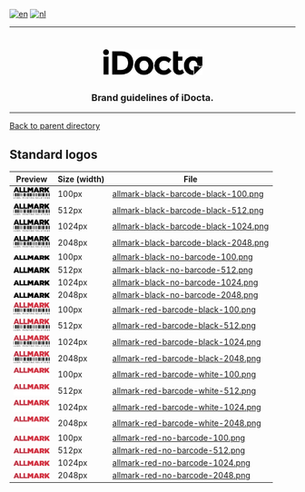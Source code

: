 [![en](https://img.shields.io/badge/lang-en-red.svg)](https://github.com/iDocta/brand-guide/blob/main/logo/allmark/export/README.md)
[![nl](https://img.shields.io/badge/lang-nl-green.svg)](https://github.com/iDocta/brand-guide/blob/main/logo/allmark/export/README.nl.md)

---

<h1 align="center">
    <a href="https://www.idocta.be">    
        <picture>
            <source media="(prefers-color-scheme: light)" srcset="https://raw.githubusercontent.com/iDocta/brand-guide/main/logo/source/idocta-black.svg">
            <source media="(prefers-color-scheme: dark)" srcset="https://raw.githubusercontent.com/iDocta/brand-guide/main/logo/source/idocta-white.svg">
            <img width="175px" alt="Shows a black logo in black color mode and a white one in white color mode." src="https://raw.githubusercontent.com/iDocta/brand-guide/main/logo/source/idocta-black.svg">
        </picture>
    </a> 
</h1>
 
<h3 align="center">Brand guidelines of iDocta.</h3>

---

[Back to parent directory](../README.md)

## Standard logos

| Preview                                                                                                                                          | Size (width) | File                                                                                                                                             |
| ------------------------------------------------------------------------------------------------------------------------------------------------ | ------------ | ------------------------------------------------------------------------------------------------------------------------------------------------ |
| <img src='https://github.com/iDocta/brand-guide/blob/main/logo/allmark/export/allmark-black-barcode-black-100.png?raw=true' width='64' alt=''/>  | 100px        | [allmark-black-barcode-black-100.png](https://github.com/iDocta/brand-guide/blob/main/logo/allmark/export/allmark-black-barcode-black-100.png)   |
| <img src='https://github.com/iDocta/brand-guide/blob/main/logo/allmark/export/allmark-black-barcode-black-512.png?raw=true' width='64' alt=''/>  | 512px        | [allmark-black-barcode-black-512.png](https://github.com/iDocta/brand-guide/blob/main/logo/allmark/export/allmark-black-barcode-black-512.png)   |
| <img src='https://github.com/iDocta/brand-guide/blob/main/logo/allmark/export/allmark-black-barcode-black-1024.png?raw=true' width='64' alt=''/> | 1024px       | [allmark-black-barcode-black-1024.png](https://github.com/iDocta/brand-guide/blob/main/logo/allmark/export/allmark-black-barcode-black-1024.png) |
| <img src='https://github.com/iDocta/brand-guide/blob/main/logo/allmark/export/allmark-black-barcode-black-2048.png?raw=true' width='64' alt=''/> | 2048px       | [allmark-black-barcode-black-2048.png](https://github.com/iDocta/brand-guide/blob/main/logo/allmark/export/allmark-black-barcode-black-2048.png) |
| <img src='https://github.com/iDocta/brand-guide/blob/main/logo/allmark/export/allmark-black-no-barcode-100.png?raw=true' width='64' alt=''/>     | 100px        | [allmark-black-no-barcode-100.png](https://github.com/iDocta/brand-guide/blob/main/logo/allmark/export/allmark-black-no-barcode-100.png)         |
| <img src='https://github.com/iDocta/brand-guide/blob/main/logo/allmark/export/allmark-black-no-barcode-512.png?raw=true' width='64' alt=''/>     | 512px        | [allmark-black-no-barcode-512.png](https://github.com/iDocta/brand-guide/blob/main/logo/allmark/export/allmark-black-no-barcode-512.png)         |
| <img src='https://github.com/iDocta/brand-guide/blob/main/logo/allmark/export/allmark-black-no-barcode-1024.png?raw=true' width='64' alt=''/>    | 1024px       | [allmark-black-no-barcode-1024.png](https://github.com/iDocta/brand-guide/blob/main/logo/allmark/export/allmark-black-no-barcode-1024.png)       |
| <img src='https://github.com/iDocta/brand-guide/blob/main/logo/allmark/export/allmark-black-no-barcode-2048.png?raw=true' width='64' alt=''/>    | 2048px       | [allmark-black-no-barcode-2048.png](https://github.com/iDocta/brand-guide/blob/main/logo/allmark/export/allmark-black-no-barcode-2048.png)       |
| <img src='https://github.com/iDocta/brand-guide/blob/main/logo/allmark/export/allmark-red-barcode-black-100.png?raw=true' width='64' alt=''/>    | 100px        | [allmark-red-barcode-black-100.png](https://github.com/iDocta/brand-guide/blob/main/logo/allmark/export/allmark-red-barcode-black-100.png)       |
| <img src='https://github.com/iDocta/brand-guide/blob/main/logo/allmark/export/allmark-red-barcode-black-512.png?raw=true' width='64' alt=''/>    | 512px        | [allmark-red-barcode-black-512.png](https://github.com/iDocta/brand-guide/blob/main/logo/allmark/export/allmark-red-barcode-black-512.png)       |
| <img src='https://github.com/iDocta/brand-guide/blob/main/logo/allmark/export/allmark-red-barcode-black-1024.png?raw=true' width='64' alt=''/>   | 1024px       | [allmark-red-barcode-black-1024.png](https://github.com/iDocta/brand-guide/blob/main/logo/allmark/export/allmark-red-barcode-black-1024.png)     |
| <img src='https://github.com/iDocta/brand-guide/blob/main/logo/allmark/export/allmark-red-barcode-black-2048.png?raw=true' width='64' alt=''/>   | 2048px       | [allmark-red-barcode-black-2048.png](https://github.com/iDocta/brand-guide/blob/main/logo/allmark/export/allmark-red-barcode-black-2048.png)     |
| <img src='https://github.com/iDocta/brand-guide/blob/main/logo/allmark/export/allmark-red-barcode-white-100.png?raw=true' width='64' alt=''/>    | 100px        | [allmark-red-barcode-white-100.png](https://github.com/iDocta/brand-guide/blob/main/logo/allmark/export/allmark-red-barcode-white-100.png)       |
| <img src='https://github.com/iDocta/brand-guide/blob/main/logo/allmark/export/allmark-red-barcode-white-512.png?raw=true' width='64' alt=''/>    | 512px        | [allmark-red-barcode-white-512.png](https://github.com/iDocta/brand-guide/blob/main/logo/allmark/export/allmark-red-barcode-white-512.png)       |
| <img src='https://github.com/iDocta/brand-guide/blob/main/logo/allmark/export/allmark-red-barcode-white-1024.png?raw=true' width='64' alt=''/>   | 1024px       | [allmark-red-barcode-white-1024.png](https://github.com/iDocta/brand-guide/blob/main/logo/allmark/export/allmark-red-barcode-white-1024.png)     |
| <img src='https://github.com/iDocta/brand-guide/blob/main/logo/allmark/export/allmark-red-barcode-white-2048.png?raw=true' width='64' alt=''/>   | 2048px       | [allmark-red-barcode-white-2048.png](https://github.com/iDocta/brand-guide/blob/main/logo/allmark/export/allmark-red-barcode-white-2048.png)     |
| <img src='https://github.com/iDocta/brand-guide/blob/main/logo/allmark/export/allmark-red-no-barcode-100.png?raw=true' width='64' alt=''/>       | 100px        | [allmark-red-no-barcode-100.png](https://github.com/iDocta/brand-guide/blob/main/logo/allmark/export/allmark-red-no-barcode-100.png)             |
| <img src='https://github.com/iDocta/brand-guide/blob/main/logo/allmark/export/allmark-red-no-barcode-512.png?raw=true' width='64' alt=''/>       | 512px        | [allmark-red-no-barcode-512.png](https://github.com/iDocta/brand-guide/blob/main/logo/allmark/export/allmark-red-no-barcode-512.png)             |
| <img src='https://github.com/iDocta/brand-guide/blob/main/logo/allmark/export/allmark-red-no-barcode-1024.png?raw=true' width='64' alt=''/>      | 1024px       | [allmark-red-no-barcode-1024.png](https://github.com/iDocta/brand-guide/blob/main/logo/allmark/export/allmark-red-no-barcode-1024.png)           |
| <img src='https://github.com/iDocta/brand-guide/blob/main/logo/allmark/export/allmark-red-no-barcode-2048.png?raw=true' width='64' alt=''/>      | 2048px       | [allmark-red-no-barcode-2048.png](https://github.com/iDocta/brand-guide/blob/main/logo/allmark/export/allmark-red-no-barcode-2048.png)           |